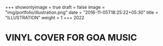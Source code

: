 +++
showonlyimage = true
draft = false
image = "img/portfolio/illustration.png"
date = "2016-11-05T18:25:22+05:30"
title = "ILLUSTRATION"
weight = 1
+++
2022
<!--more-->

# VINYL COVER FOR GOA MUSIC

